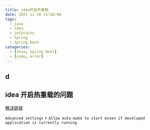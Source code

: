```yaml
---
title: idea开启热重载
date: 2021-12-30 15:50:00
tags:
  - java
  - idea
  - jetbrains
  - Spring
  - Spring boot
categories:
  - [Java, Spring boot]
  - [code, error]
---
```

d
---

## idea 开启热重载的问题

[解决链接](https://youtrack.jetbrains.com/issue/IDEA-274903)

`Advanced settings` > `Allow auto-make to start enven if developed application is currently running`
